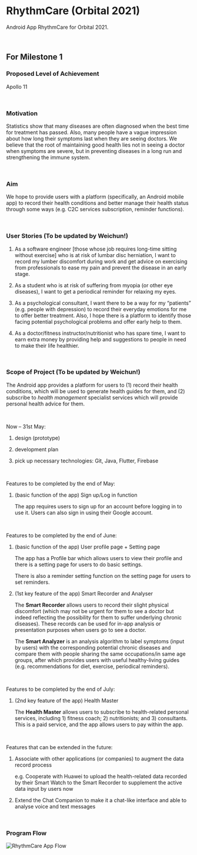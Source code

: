 # RhythmCare (Orbital 2021)

Android App RhythmCare for Orbital 2021.

<br/>

## For Milestone 1

### Proposed Level of Achievement

Apollo 11

<br/>

### Motivation

Statistics show that many diseases are often diagnosed when the best time for treatment has passed. Also, many people have a vague impression about how long their symptoms last when they are seeing doctors. We believe that the root of maintaining good health lies not in seeing a doctor when symptoms are severe, but in preventing diseases in a long run and strengthening the immune system.

 <br/>

### Aim

We hope to provide users with a platform (specifically, an Android mobile app) to record their health conditions and better manage their health status through some ways (e.g. C2C services subscription, reminder functions).

<br/>

### User Stories (To be updated by Weichun!)

1. As a software engineer [those whose job requires long-time sitting without exercise] who is at risk of lumbar disc herniation, I want to record my lumber discomfort during work and get advice on exercising from professionals to ease my pain and prevent the disease in an early stage.

2. As a student who is at risk of suffering from myopia (or other eye diseases), I want to get a periodical reminder for relaxing my eyes.

3. As a psychological consultant, I want there to be a way for my “patients” (e.g. people with depression) to record their everyday emotions for me to offer better treatment. Also, I hope there is a platform to identify those facing potential psychological problems and offer early help to them.

4. As a doctor/fitness instructor/nutritionist who has spare time, I want to earn extra money by providing help and suggestions to people in need to make their life healthier.

<br/>

### Scope of Project (To be updated by Weichun!)

The Android app provides a platform for users to (1) record their health conditions, which will be used to generate health guides for them, and (2) subscribe to *health management* specialist services which will provide personal health advice for them.

<br/>

Now – 31st May:

1. design (prototype)

2. development plan

3. pick up necessary technologies: Git, Java, Flutter, Firebase

<br/>

Features to be completed by the end of May:

1. (basic function of the app) Sign up/Log in function

   The app requires users to sign up for an account before logging in to use it. Users can also sign in using their Google account.

<br/>

Features to be completed by the end of June:

1. (basic function of the app) User profile page + Setting page

   The app has a Profile bar which allows users to view their profile and there is a setting page for users to do basic settings.

   There is also a reminder setting function on the setting page for users to set reminders.

2. (1st key feature of the app) Smart Recorder and Analyser

   The **Smart Recorder** allows users to record their slight physical discomfort (which may not be urgent for them to see a doctor but indeed reflecting the possibility for them to suffer underlying chronic diseases). These records can be used for in-app analysis or presentation purposes when users go to see a doctor.

   The **Smart Analyzer** is an analysis algorithm to label symptoms (input by users) with the corresponding potential chronic diseases and compare them with people sharing the same occupations/in same age groups, after which provides users with useful healthy-living guides (e.g. recommendations for diet, exercise, periodical reminders).

<br/>

Features to be completed by the end of July:

1. (2nd key feature of the app) Health Master

   The **Health Master** allows users to subscribe to health-related personal services, including 1) fitness coach; 2) nutritionists; and 3) consultants. This is a paid service, and the app allows users to pay within the app.

<br/>

Features that can be extended in the future:

1. Associate with other applications (or companies) to augment the data record process

   e.g. Cooperate with Huawei to upload the health-related data recorded by their Smart Watch to the Smart Recorder to supplement the active data input by users now

2. Extend the Chat Companion to make it a chat-like interface and able to analyse voice and text messages

<br/>

### Program Flow
![RhythmCare App Flow](https://github.com/alextang809/RhyCare/blob/main/pictures/RhythmCare%20App%20Flow.jpg)
<br/>

